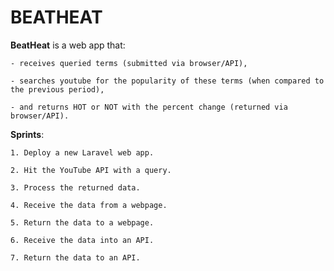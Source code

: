 # BEATHEAT

**BeatHeat** is a web app that:
	
	- receives queried terms (submitted via browser/API), 
	
	- searches youtube for the popularity of these terms (when compared to the previous period), 
	
	- and returns HOT or NOT with the percent change (returned via browser/API).

**Sprints**:
	
	1. Deploy a new Laravel web app.
	
	2. Hit the YouTube API with a query.
	
	3. Process the returned data.
	
	4. Receive the data from a webpage.
	
	5. Return the data to a webpage.
	
	6. Receive the data into an API.
	
	7. Return the data to an API.
